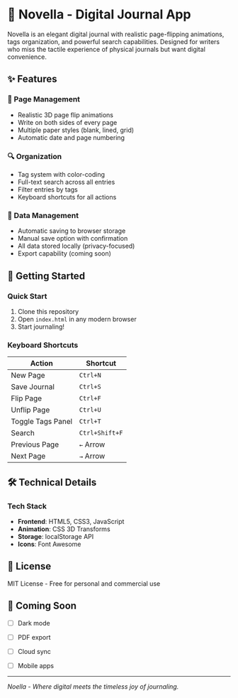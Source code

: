 # 📖 Novella - Digital Journal App

Novella is an elegant digital journal with realistic page-flipping animations, tags organization, and powerful search capabilities. Designed for writers who miss the tactile experience of physical journals but want digital convenience.

## ✨ Features

### 📄 Page Management
- Realistic 3D page flip animations
- Write on both sides of every page
- Multiple paper styles (blank, lined, grid)
- Automatic date and page numbering

### 🔍 Organization
- Tag system with color-coding
- Full-text search across all entries
- Filter entries by tags
- Keyboard shortcuts for all actions

### 💾 Data Management
- Automatic saving to browser storage
- Manual save option with confirmation
- All data stored locally (privacy-focused)
- Export capability (coming soon)

## 🚀 Getting Started

### Quick Start
1. Clone this repository
2. Open `index.html` in any modern browser
3. Start journaling!

### Keyboard Shortcuts
| Action | Shortcut |
|--------|----------|
| New Page | `Ctrl+N` |
| Save Journal | `Ctrl+S` |
| Flip Page | `Ctrl+F` |
| Unflip Page | `Ctrl+U` |
| Toggle Tags Panel | `Ctrl+T` |
| Search | `Ctrl+Shift+F` |
| Previous Page | `←` Arrow |
| Next Page | `→` Arrow |

## 🛠️ Technical Details

### Tech Stack
- **Frontend**: HTML5, CSS3, JavaScript
- **Animation**: CSS 3D Transforms
- **Storage**: localStorage API
- **Icons**: Font Awesome


## 📜 License
MIT License - Free for personal and commercial use

## 🌟 Coming Soon
- [ ] Dark mode
- [ ] PDF export
- [ ] Cloud sync
- [ ] Mobile apps



---

*Noella - Where digital meets the timeless joy of journaling.*
